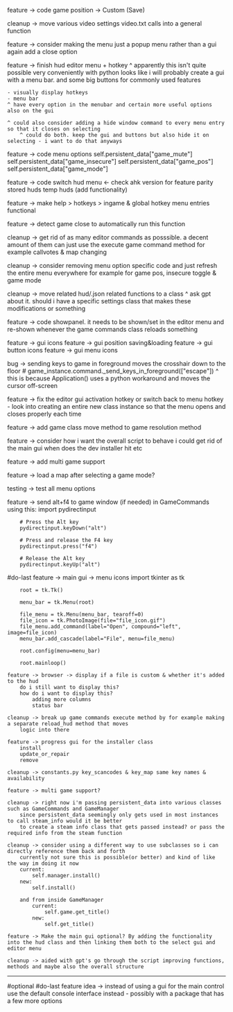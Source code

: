 
feature -> code game position -> Custom (Save)

cleanup -> move various video settings video.txt calls into a general function

feature -> consider making the menu just a popup menu rather than a gui again
	add a close option

feature -> finish hud editor menu + hotkey
	^ apparently this isn't quite possible very conveniently with python
	looks like i will probably create a gui with a menu bar. and some big buttons for commonly used features

	- visually display hotkeys
	- menu bar
	^ have every option in the menubar and certain more useful options also on the gui

	^ could also consider adding a hide window command to every menu entry so that it closes on selecting
		^ could do both. keep the gui and buttons but also hide it on selecting - i want to do that anyways

feature -> code menu options
	self.persistent_data["game_mute"]
	self.persistent_data["game_insecure"]
	self.persistent_data["game_pos"]
	self.persistent_data["game_mode"]

feature -> code switch hud menu <- check ahk version for feature parity
	stored huds
	temp huds (add functionality)

feature -> make help > hotkeys > ingame & global hotkey menu entries functional

feature -> detect game close to automatically run this function

cleanup -> get rid of as many editor commands as posssible. a decent amount of them can just use the execute game command method
	for example callvotes & map changing

cleanup -> consider removing menu option specific code and just refresh the entire menu everywhere for example
	for game pos, insecure toggle & game mode

cleanup -> move related hud/.json related functions to a class
	^ ask gpt about it. should i have a specific settings class that makes these modifications or something

feature -> code showpanel. it needs to be shown/set in the editor menu and re-shown whenever the game commands
	class reloads something

feature -> gui icons
feature -> gui position saving&loading
feature -> gui button icons
feature -> gui menu icons

bug -> sending keys to game in foreground moves the crosshair down to the floor
	# game_instance.command._send_keys_in_foreground(["escape"])
	^ this is because Application() uses a python workaround and moves the cursor off-screen

feature -> fix the editor gui activation hotkey
	or switch back to menu hotkey - look into creating an entire new class instance so that the menu opens and closes properly each time

feature -> add game class move method to game resolution method

feature -> consider how i want the overall script to behave
	i could get rid of the main gui
	when does the dev installer hit
	etc

feature -> add multi game support

feature -> load a map after selecting a game mode?

testing -> test all menu options

feature -> send alt+f4 to game window (if needed) in GameCommands using this:
        import pydirectinput
		
		# Press the Alt key
        pydirectinput.keyDown("alt")

        # Press and release the F4 key
        pydirectinput.press("f4")

        # Release the Alt key
        pydirectinput.keyUp("alt")

#do-last
	feature -> main gui -> menu icons
		import tkinter as tk

		root = tk.Tk()

		menu_bar = tk.Menu(root)

		file_menu = tk.Menu(menu_bar, tearoff=0)
		file_icon = tk.PhotoImage(file="file_icon.gif")
		file_menu.add_command(label="Open", compound="left", image=file_icon)
		menu_bar.add_cascade(label="File", menu=file_menu)

		root.config(menu=menu_bar)

		root.mainloop()

	feature -> browser -> display if a file is custom & whether it's added to the hud
		do i still want to display this?
		how do i want to display this?
			adding more columns
			status bar
		
	cleanup -> break up game commands execute method by for example making a separate reload_hud method that moves
		logic into there

	feature -> progress gui for the installer class
		install
		update_or_repair
		remove

	cleanup -> constants.py key_scancodes & key_map same key names & availability

	feature -> multi game support?

	cleanup -> right now i'm passing persistent_data into various classes such as GameCommands and GameManager
		since persistent_data seemingly only gets used in most instances to call steam_info would it be better
		to create a steam info class that gets passed instead? or pass the required info from the steam function

	cleanup -> consider using a different way to use subclasses so i can directly reference them back and forth
		currently not sure this is possible(or better) and kind of like the way im doing it now
		current:
			self.manager.install()
		new:
			self.install()

		and from inside GameManager
			current:
				self.game.get_title()
			new:
				self.get_title()

	feature -> Make the main gui optional? By adding the functionality into the hud class and then linking them both to the select gui and editor menu

	cleanup -> aided with gpt's go through the script improving functions, methods and maybe also the overall structure

------------------------------------------------------

#optional #do-last
	feature idea -> instead of using a gui for the main control use the default console interface instead - possibly with a package that has a few more options